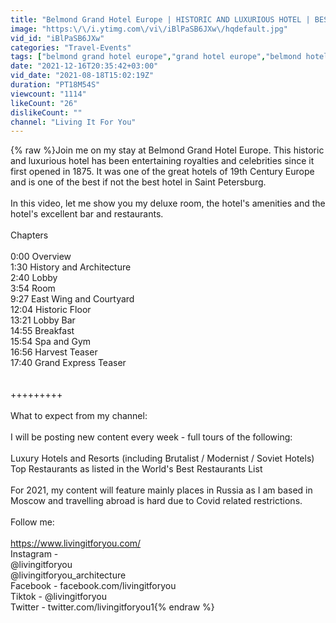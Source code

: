 ```yaml
---
title: "Belmond Grand Hotel Europe | HISTORIC AND LUXURIOUS HOTEL | BEST HOTEL in Saint Petersburg"
image: "https:\/\/i.ytimg.com\/vi\/iBlPaSB6JXw\/hqdefault.jpg"
vid_id: "iBlPaSB6JXw"
categories: "Travel-Events"
tags: ["belmond grand hotel europe","grand hotel europe","belmond hotel"]
date: "2021-12-16T20:35:42+03:00"
vid_date: "2021-08-18T15:02:19Z"
duration: "PT18M54S"
viewcount: "1114"
likeCount: "26"
dislikeCount: ""
channel: "Living It For You"
---
```

{% raw %}Join me on my stay at Belmond Grand Hotel Europe. This historic and luxurious hotel has been entertaining royalties and celebrities since it first opened in 1875. It was one of the great hotels of 19th Century Europe and is one of the best if not the best hotel in Saint Petersburg.<br /><br />In this video, let me show you my deluxe room, the hotel's amenities and the hotel's excellent bar and restaurants.<br /><br />Chapters<br /><br />0:00 Overview<br />1:30 History and Architecture<br />2:40 Lobby <br />3:54 Room<br />9:27 East Wing and Courtyard<br />12:04 Historic Floor<br />13:21 Lobby Bar<br />14:55 Breakfast<br />15:54 Spa and Gym<br />16:56 Harvest Teaser<br />17:40 Grand Express Teaser<br /><br /><br />+++++++++<br /><br />What to expect from my channel:<br /><br />I will be posting new content every week - full tours of the following:<br /><br />Luxury Hotels and Resorts (including Brutalist / Modernist / Soviet Hotels)<br />Top Restaurants as listed in the World's Best Restaurants List<br /><br />For 2021, my content will feature mainly places in Russia as I am based in Moscow and travelling abroad is hard due to Covid related restrictions.<br /><br />Follow me:<br /><br /><a rel="nofollow" target="blank" href="https://www.livingitforyou.com/">https://www.livingitforyou.com/</a><br />Instagram -<br />@livingitforyou<br />@livingitforyou_architecture<br />Facebook - facebook.com/livingitforyou<br />Tiktok - @livingitforyou<br />Twitter - twitter.com/livingitforyou1{% endraw %}
